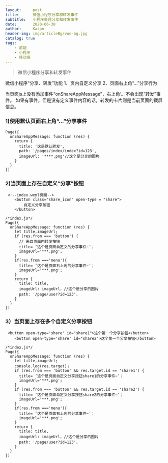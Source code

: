 ```yaml
---
layout:     post
title:      微信小程序分享和转发事件
subtitle:   小程序处理分享和转发事件
date:       2020-06-30
author:     Kason
header-img: img/articleBg/vue-bg.jpg
catalog: true
tags:
    - 前端
    - 小程序
    - 移动端
---
```


>微信小程序分享和转发事件


微信小程序“分享、转发”功能
1、页内自定义分享
2、页面右上角“…”分享行为

当页面js上没有添加事件“onShareAppMessage”，右上角‘…’不会出现“转发”事件。
如果有事件，但是没有定义事件内容的话，转发的卡片则是当前页面的截屏信息。

### 1)使用默认页面右上角“…”分享事件
```
Page({
  onShareAppMessage: function (res) {
    return {
      title: '这是默认转发',
      path: '/pages/index/index?id=123',
      imageUrl: '****.png'//这个是分享的图片
    }
  }
})

```

### 2)当页面上存在自定义“分享”按钮
```
 <!--index.wxml页面-->
    <button class="share_icon" open-type = "share">
        自定义分享按钮
    </button>
```

```
/*index.js*/
Page({
  onShareAppMessage: function (res) {
	let title,imageUrl;
    if (res.from === 'button') {
      // 来自页面内转发按钮
      title= ‘这个是页面自定义的分享事件~’；
      imageUrl='***.png';
    }
    if(res.from ==='menu'){
	  title= ‘这个是页面右上角的分享事件~’；
	  imageUrl='***.png';
    }
    return {
      title: title,
      imageUrl: imageUrl，//这个是分享的图片
      path: '/page/user?id=123'，
    }
  }
})
```
### 3）当页面上存在多个自定义分享按钮
```
 <button open-type='share' id="share1">这个第一个分享按钮</button>
    <button open-type='share' id="share2">这个第一个分享按钮</button>
```

```
/*index.js*/
Page({
  onShareAppMessage: function (res) {
    let title,imageUrl;
    console.log(res.target)；
    if (res.from === 'button' && res.target.id == 'share1') {
      title= ‘这个是页面自定义分享按钮share1的分享事件~’；
      imageUrl='***.png';
    }
    if (res.from === 'button' && res.target.id == 'share2') {
      title= ‘这个是页面自定义分享按钮share2的分享事件~’；
      imageUrl='***.png';
    }
    if(res.from ==='menu'){
	  title= ‘这个是页面右上角的分享事件~’；
	  imageUrl='***.png';
    }
    return {
      title: title,
      imageUrl: imageUrl，//这个是分享的图片
      path: '/page/user?id=123'，
    }
  }
})
```